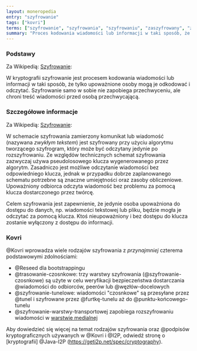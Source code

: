 ```yaml
---
layout: moneropedia
entry: "szyfrowanie"
tags: ["kovri"]
terms: ["szyfrowanie", "szyfrowania", "szyfrowaniu", "zaszyfrowany", "zaszyfrowana", "zaszyfrowanej", "zaszyfrowanemu", "zaszyfrowaną", "zaszyfrowanego", "odszyfrowanie", "rozszyfrowanie", "odszyfrowana", "odszyfrowany", "odszyfrowanej", "odszyfrowanego", "odszyfrowanemu", "odszyfrowaną", "rozszyfrowana", "rozszyfrowany", "rozszyfrowanego", "rozszyfrowanemu", "rozszyfrowanej", "rozszyfrowaną"]
summary: "Proces kodowania wiadomości lub informacji w taki sposób, że tylko upoważnione osoby mogą je odkodować i odczytać."
---
```


### Podstawy

Za Wikipedią: [Szyfrowanie](https://en.wikipedia.org/wiki/Encryption):

>
W kryptografii szyfrowanie jest procesem kodowania wiadomości lub informacji w taki sposób, że tylko upoważnione osoby mogą je odkodować i odczytać. Szyfrowanie samo w sobie nie zapobiega przechwyceniu, ale chroni treść wiadomości przed osobą przechwycającą.

### Szczegółowe informacje

Za Wikipedią: [Szyfrowanie](https://en.wikipedia.org/wiki/Encryption):

>
W schemacie szyfrowania zamierzony komunikat lub wiadomość (nazywana *zwykłym tekstem*) jest szyfrowany przy użyciu algorytmu tworzącego szyfrogram, który może być odczytany jedynie po rozszyfrowaniu. Ze względów technicznych schemat szyfrowania zazwyczaj używa 
pseudolosowego klucza wygenerowanego przez algorytm. Zasadniczo jest możliwe odczytanie wiadomości bez odpowiedniego klucza, jednak w przypadku dobrze zaplanowanego schematu potrzebne są znaczne umiejętności oraz zasoby obliczeniowe. Upoważniony odbiorca odczyta wiadomość bez problemu za pomocą klucza dostarczonego przez twórcę.

>
Celem szyfrowania jest zapewnienie, że jedynie osoba upoważniona do dostępu do danych, np. wiadomości tekstowej lub pliku, będzie mogła je odczytać za pomocą klucza. Ktoś nieupoważniony i bez dostępu do klucza zostanie wyłączony z dostępu do informacji.

### Kovri

@Kovri wprowadza wiele rodzajów szyfrowania z *przynajmniej* czterema podstawowymi zdolnościami:

- @Reseed dla bootstrappingu
- @trasowanie-czosnkowe: trzy warstwy szyfrowania (@szyfrowanie-czosnkowe) są użyte w celu weryfikacji bezpieczeństwa dostarczania @wiadomości do odbiorców, peerów lub @węzłów-docelowych
- @szyfrowanie-tunelowe: wiadomości "czosnkowe" są przesyłane przez @tunel i szyfrowane przez @furtkę-tunelu aż do @punktu-końcowego-tunelu
- @szyfrowanie-warstwy-transportowej zapobiega rozszyfrowaniu wiadomości w [warstwie medialnej](https://en.wikipedia.org/wiki/OSI_model)

Aby dowiedzieć się więcej na temat rodzajów szyfrowania oraz @podpisów kryptograficznych używanych w @Kovri i @I2P, odwiedź stronę o  [kryptografii] @Java-I2P (https://geti2p.net/spec/cryptography).
